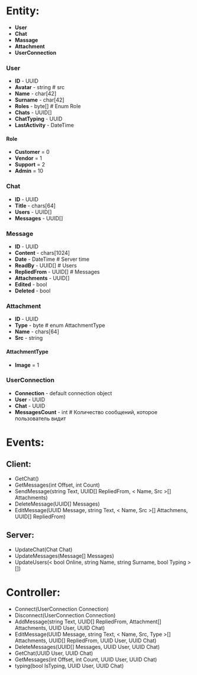 # Entity:
- **User**
- **Chat**
- **Massage**
- **Attachment**
- **UserConnection**


### User
- **ID** - UUID
- **Avatar** - string # src
- **Name** - char[42]
- **Surname** - char[42]
- **Roles** - byte[] # Enum Role
- **Chats** - UUID[]
- **ChatTyping** - UUID
- **LastActivity** - DateTime

#### Role
- **Customer** = 0
- **Vendor** = 1
- **Support** = 2
- **Admin** = 10

### Chat
- **ID** - UUID
- **Title** - chars[64]
- **Users** - UUID[]
- **Messages** - UUID[]


### Message
- **ID** - UUID
- **Content** - chars[1024]
- **Date** - DateTime # Server time
- **ReadBy** - UUID[] # Users
- **RepliedFrom** - UUID[] # Messages
- **Attachments** - UUID[]
- **Edited** - bool
- **Deleted** - bool


### Attachment
- **ID** - UUID
- **Type** - byte # enum AttachmentType
- **Name** - chars[64]
- **Src** - string

#### AttachmentType
- **Image** = 1


### UserConnection
- **Сonnection** - default connection object
- **User** - UUID
- **Chat** - UUID
- **MessagesCount** - int # Количество сообщений, которое пользователь видит


# Events:

## Client:
- GetChat()
- GetMessages(int Offset, int Count)
- SendMessage(string Text, UUID[] RepliedFrom, < Name, Src >[] Attachments)
- DeleteMessage(UUID[] Messages)
- EditMessage(UUID Message, string Text, < Name, Src >[] Attachmens, UUID[] RepliedFrom)

## Server:
- UpdateChat(Chat Chat)
- UpdateMessages(Message[] Messages)
- UpdateUsers(< bool Online, string Name, string Surname, bool Typing >[])


# Controller:
- Connect(UserConnection Connection)
- Disconnect(UserConnection Connection)
- AddMessage(string Text, UUID[] RepliedFrom, Attachment[] Attachments, UUID User, UUID Chat)
- EditMessage(UUID Message, string Text, < Name, Src, Type >[] Attachments, UUID[] RepliedFrom, UUID User, UUID Chat)
- DeleteMessages(UUID[] Messages, UUID User, UUID Chat)
- GetChat(UUID User, UUID Chat)
- GetMessages(int Offset, int Count, UUID User, UUID Chat)
- typing(bool IsTyping, UUID User, UUID Chat)
